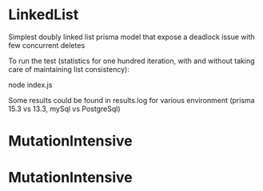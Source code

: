 # LinkedList
Simplest doubly linked list prisma model that expose a deadlock issue with few concurrent deletes

To run the test (statistics for one hundred iteration, with and without taking care of maintaining list consistency):

node index.js

Some results could be found in results.log for various environment (prisma 15.3 vs 13.3, mySql vs PostgreSql)
# MutationIntensive
# MutationIntensive
